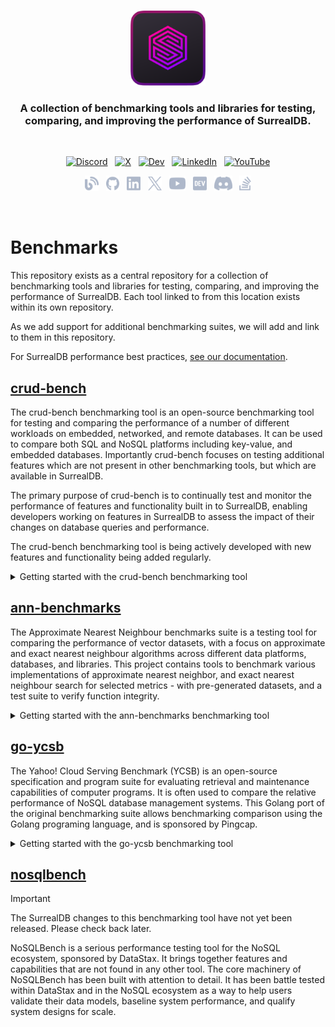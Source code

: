 <br>

<p align="center">
    <img width=120 src="https://raw.githubusercontent.com/surrealdb/icons/main/surreal.svg" />
</p>

<h3 align="center">A collection of benchmarking tools and libraries for testing, <br> comparing, and improving the performance of SurrealDB.</h3>

<br>

<p align="center">
    <a href="https://surrealdb.com/discord"><img src="https://img.shields.io/discord/902568124350599239?label=discord&style=flat-square&color=5a66f6" alt="Discord"></a>
    &nbsp;
    <a href="https://x.com/surrealdb"><img src="https://img.shields.io/badge/x-follow_us-222222.svg?style=flat-square" alt="X"></a>
    &nbsp;
    <a href="https://dev.to/surrealdb"><img src="https://img.shields.io/badge/dev-join_us-86f7b7.svg?style=flat-square" alt="Dev"></a>
    &nbsp;
    <a href="https://www.linkedin.com/company/surrealdb/"><img src="https://img.shields.io/badge/linkedin-connect_with_us-0a66c2.svg?style=flat-square" alt="LinkedIn"></a>
    &nbsp;
    <a href="https://www.youtube.com/channel/UCjf2teVEuYVvvVC-gFZNq6w"><img src="https://img.shields.io/badge/youtube-subscribe-ff0000.svg?style=flat-square" alt="YouTube"></a>
</p>

<p align="center">
    <a href="https://surrealdb.com/blog"><img height="25" src="https://github.com/surrealdb/.github/blob/main/img/social/blog.svg?raw=true" alt="Blog"></a>
    &nbsp;
    <a href="https://github.com/surrealdb/surrealdb"><img height="25" src="https://github.com/surrealdb/.github/blob/main/img/social/github.svg?raw=true" alt="Github"></a>
    &nbsp;
    <a href="https://www.linkedin.com/company/surrealdb/"><img height="25" src="https://github.com/surrealdb/.github/blob/main/img/social/linkedin.svg?raw=true" alt="LinkedIn"></a>
    &nbsp;
    <a href="https://x.com/surrealdb"><img height="25" src="https://github.com/surrealdb/.github/blob/main/img/social/x.svg?raw=true" alt="X"></a>
    &nbsp;
    <a href="https://www.youtube.com/channel/UCjf2teVEuYVvvVC-gFZNq6w"><img height="25" src="https://github.com/surrealdb/.github/blob/main/img/social/youtube.svg?raw=true" alt="YouTube"></a>
    &nbsp;
    <a href="https://dev.to/surrealdb"><img height="25" src="https://github.com/surrealdb/.github/blob/main/img/social/dev.svg?raw=true" alt="Dev"></a>
    &nbsp;
    <a href="https://surrealdb.com/discord"><img height="25" src="https://github.com/surrealdb/.github/blob/main/img/social/discord.svg?raw=true" alt="Discord"></a>
    &nbsp;
    <a href="https://stackoverflow.com/questions/tagged/surrealdb"><img height="25" src="https://github.com/surrealdb/.github/blob/main/img/social/stack-overflow.svg?raw=true" alt="Stack Overflow"></a>
</p>

<br>

# Benchmarks

This repository exists as a central repository for a collection of benchmarking tools and libraries for testing, comparing, and improving the performance of SurrealDB. Each tool linked to from this location exists within its own repository.

As we add support for additional benchmarking suites, we will add and link to them in this repository.

For SurrealDB performance best practices, [see our documentation](https://surrealdb.com/docs/surrealdb/reference-guide/performance-best-practices).

## [crud-bench](https://github.com/surrealdb/crud-bench)

The crud-bench benchmarking tool is an open-source benchmarking tool for testing and comparing the performance of a number of different workloads on embedded, networked, and remote databases. It can be used to compare both SQL and NoSQL platforms including key-value, and embedded databases. Importantly crud-bench focuses on testing additional features which are not present in other benchmarking tools, but which are available in SurrealDB.

The primary purpose of crud-bench is to continually test and monitor the performance of features and functionality built in to SurrealDB, enabling developers working on features in SurrealDB to assess the impact of their changes on database queries and performance.

The crud-bench benchmarking tool is being actively developed with new features and functionality being added regularly.

<details>

<summary>Getting started with the crud-bench benchmarking tool</summary>

<br>

1. Navigate to the crud-bench [repository](https://github.com/surrealdb/crud-bench).
```sh
git clone -b main https://github.com/surrealdb/crud-bench
```
2. Build the `crud-bench` tool in release mode
```sh
cargo build --release && ln -s target/release/crud-bench crud-bench
```
3. View the configuration options
```sh
crud-bench --help
```
4. Ensure the Docker daemon is running
```sh
dockerd
```
5. Run a local benchmark with custom options
```sh
crud-bench -d surrealdb-rocksdb -s 5000000 -c 128 -t 48 -k string26 -r
```
6. Run a remote benchmark against a remote SurrealDB server
```sh
crud-bench -d surrealdb --endpoint ws://127.0.0.1:8000 -s 5000000 -c 128 -t 48 -k string26 -r
```
</details>

## [ann-benchmarks](https://github.com/surrealdb/ann-benchmarks/tree/surrealdb)

The Approximate Nearest Neighbour benchmarks suite is a testing tool for comparing the performance of vector datasets, with a focus on approximate and exact nearest neighbour algorithms across different data platforms, databases, and libraries. This project contains tools to benchmark various implementations of approximate nearest neighbor, and exact nearest neighbour search for selected metrics - with pre-generated datasets, and a test suite to verify function integrity.

<details>

<summary>Getting started with the ann-benchmarks benchmarking tool</summary>

<br>

1. Navigate to the `surrealdb` [branch](https://github.com/surrealdb/ann-benchmarks/tree/surrealdb) on the repository.
```sh
git clone -b surrealdb https://github.com/surrealdb/ann-benchmarks
```
2. Setup a Python virtual environment
```sh
python3.10 -m venv path/to/venv && source path/to/venv/bin/activate
```
3. Install the benchmark requirements
```sh
pip3.10 install -r requirements.txt
```
4. Install the desired benchmark algorithm
```sh
python3.10 install.py --algorithm surreal_hnsw
```
5. Run a specific benchmark with a specified dataset
```sh
python3.10 run.py --run-disabled --algorithm surreal_hnsw --dataset random-xs-20-euclidean
```
</details>

## [go-ycsb](https://github.com/surrealdb/go-ycsb/tree/surrealdb)

The Yahoo! Cloud Serving Benchmark (YCSB) is an open-source specification and program suite for evaluating retrieval and maintenance capabilities of computer programs. It is often used to compare the relative performance of NoSQL database management systems. This Golang port of the original benchmarking suite allows benchmarking comparison using the Golang programing language, and is sponsored by Pingcap.

<details>

<summary>Getting started with the go-ycsb benchmarking tool</summary>

<br>

1. Navigate to the `surrealdb` [branch](https://github.com/surrealdb/go-ycsb/tree/surrealdb) on the repository.
```sh
git clone -b surrealdb https://github.com/surrealdb/go-ycsb
```
2. Build the go-ycsb binary
```sh
make quick
```
3. Test a workload locally against SurrealDB
```sh
./bin/go-ycsb load surrealdb -P workloads/workloada
./bin/go-ycsb run surrealdb -P workloads/workloada
```
4. Test a workload against a remote SurrealDB server
```sh
./bin/go-ycsb load surrealdb -P workloads/workloada -p surrealdb.uri='ws://127.0.0.1:8000' -p surrealdb.user=root -p surrealdb.pass=root
./bin/go-ycsb run surrealdb -P workloads/workloada -p surrealdb.uri='ws://127.0.0.1:8000' -p surrealdb.user=root -p surrealdb.pass=root
```
</details>

## [nosqlbench](https://github.com/surrealdb/nosqlbench/tree/surrealdb)

> [!IMPORTANT]
> The SurrealDB changes to this benchmarking tool have not yet been released. Please check back later.

NoSQLBench is a serious performance testing tool for the NoSQL ecosystem, sponsored by DataStax. It brings together features and capabilities that are not found in any other tool. The core machinery of NoSQLBench has been built with attention to detail. It has been battle tested within DataStax and in the NoSQL ecosystem as a way to help users validate their data models, baseline system performance, and qualify system designs for scale.
